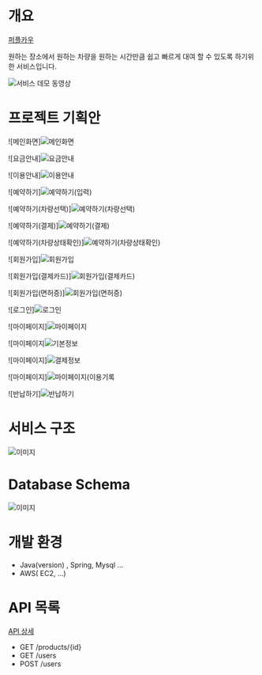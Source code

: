 
# 개요

[퍼플카우](localhost:8088)

원하는 장소에서 원하는 차량을 원하는 시간만큼 쉽고 빠르게 대여 할 수 있도록 하기위한 서비스입니다.  

![서비스 데모 동영상 ](http://assets.uxbooth.com/uploads/2018/08/Column-Center-1.gif)

# 프로젝트 기획안

![메인화면]![메인화면](https://user-images.githubusercontent.com/85234019/123034997-8da1c600-d425-11eb-804f-2cce53ceab5e.PNG)

![요금안내]![요금안내](https://user-images.githubusercontent.com/85234019/123037837-584ba700-d42a-11eb-8867-fe109f0897d2.PNG)


![이용안내]![이용안내](https://user-images.githubusercontent.com/85234019/123037919-7b765680-d42a-11eb-867b-7e8d67a8e769.PNG)


![예약하기]![예약하기(입력)](https://user-images.githubusercontent.com/85234019/123038753-f3914c00-d42b-11eb-9d17-3668bd68c3f4.PNG)


![예약하기(차량선택)]![예약하기(차량선택)](https://user-images.githubusercontent.com/85234019/123038794-04da5880-d42c-11eb-9b72-604e946f654a.PNG)

![예약하기(결제)]![예약하기(결제)](https://user-images.githubusercontent.com/85234019/123038824-0efc5700-d42c-11eb-8793-781ffabc176a.PNG)


![예약하기(차량상태확인)]![예약하기(차량상태확인)](https://user-images.githubusercontent.com/85234019/123038851-1a4f8280-d42c-11eb-8910-92c8e352198c.PNG)


![회원가입]![회원가입](https://user-images.githubusercontent.com/85234019/123038878-25a2ae00-d42c-11eb-8411-805795ee2666.PNG)



![회원가입(결제카드)]![회원가입(결제카드)](https://user-images.githubusercontent.com/85234019/123038906-30f5d980-d42c-11eb-9b70-efafc288ba21.PNG)

![회원가입(면허증)]![회원가입(면허증)](https://user-images.githubusercontent.com/85234019/123039061-7ca88300-d42c-11eb-867b-df8bd5f556e0.PNG)

![로그인]![로그인](https://user-images.githubusercontent.com/85234019/123039151-93e77080-d42c-11eb-95ea-dfc8c9579bbf.PNG)

![마이페이지]![마이페이지](https://user-images.githubusercontent.com/85234019/123039191-a3ff5000-d42c-11eb-9c5b-693e0fa2cdcd.PNG)

![마이페이지![기본정보](https://user-images.githubusercontent.com/85234019/123039311-ddd05680-d42c-11eb-8a4e-9e01fef23e2e.PNG)

![마이페이지]![결제정보](https://user-images.githubusercontent.com/85234019/123039374-f8a2cb00-d42c-11eb-9d5b-62687dfee643.PNG)

![마이페이지]![마이페이지(이용기록](https://user-images.githubusercontent.com/85234019/123039431-1b34e400-d42d-11eb-9537-570079a02a71.PNG)

![반납하기]![반납하기](https://user-images.githubusercontent.com/85234019/123039453-24be4c00-d42d-11eb-9de5-68fd671ab08a.PNG)

# 서비스 구조

![이미지](https://technet.tmaxsoft.com/upload/download/online/jeus/pver-20171211-000001/web-service/resources/image003.png)

# Database Schema

![이미지](https://forum.level1techs.com/uploads/default/original/3X/6/c/6c32dba4a64ebb410ae24e0e0446302b0b82f188.png)

# 개발 환경

- Java(version) , Spring, Mysql ...
- AWS( EC2, ...)


# API 목록

[API 상세]()
- GET /products/{id}
- GET /users
- POST /users